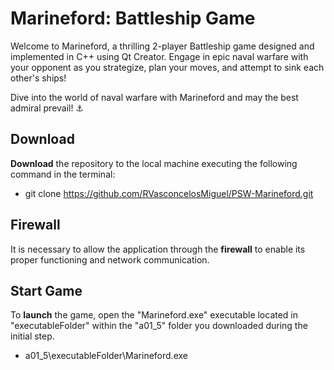 # **Marineford**: Battleship Game
Welcome to Marineford, a thrilling 2-player Battleship game designed and implemented in C++ using Qt Creator. Engage in epic naval warfare with your opponent as you strategize, plan your moves, and attempt to sink each other's ships!

Dive into the world of naval warfare with Marineford and may the best admiral prevail! ⚓️

## Download
**Download** the repository to the local machine executing the following command in the terminal:
- git clone https://github.com/RVasconcelosMiguel/PSW-Marineford.git
## Firewall
It is necessary to allow the application through the **firewall** to enable its proper functioning and network communication. 
## Start Game
To **launch** the game, open the "Marineford.exe" executable located in "executableFolder" within the "a01_5" folder you downloaded during the initial step.
- a01_5\executableFolder\Marineford.exe



